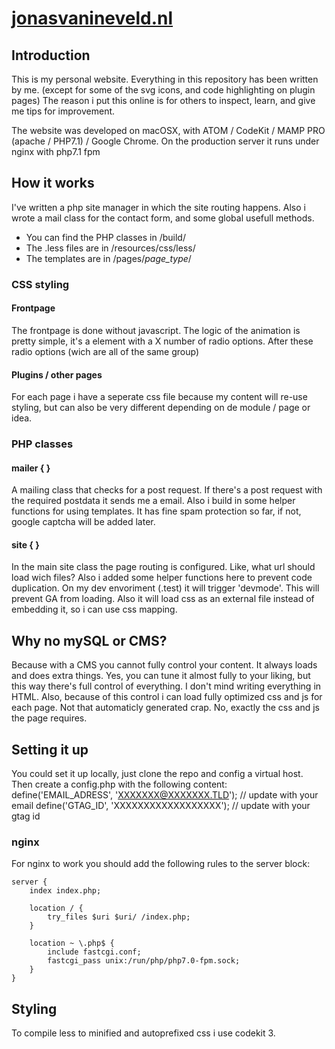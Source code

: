 # [jonasvanineveld.nl](https://jonasvanineveld.nl/)

## Introduction
This is my personal website. Everything in this repository has been written by me. (except for some of the svg icons, and code highlighting on plugin pages)
The reason i put this online is for others to inspect, learn, and give me tips for improvement.

The website was developed on macOSX, with ATOM / CodeKit / MAMP PRO (apache / PHP7.1) / Google Chrome.
On the production server it runs under nginx with php7.1 fpm

## How it works
I've written a php site manager in which the site routing happens. Also i wrote a mail class for the contact form, and some global usefull methods.

* You can find the PHP classes in /build/
* The .less files are in /resources/css/less/
* The templates are in /pages/*page_type*/

### CSS styling

#### Frontpage
The frontpage is done without javascript.
The logic of the animation is pretty simple, it's a element with a X number of radio options. After these radio options (wich are all of the same group)

#### Plugins / other pages
For each page i have a seperate css file because my content will re-use styling, but can also be very different depending on de module / page or idea.

### PHP classes
#### mailer { }
A mailing class that checks for a post request. If there's a post request with the required postdata it sends me a email.
Also i build in some helper functions for using templates.
It has fine spam protection so far, if not, google captcha will be added later.

#### site { }
In the main site class the page routing is configured.
Like, what url should load wich files?
Also i added some helper functions here to prevent code duplication.
On my dev envoriment (.test) it will trigger 'devmode'. This will prevent GA from loading. Also it will load css as an external file instead of embedding it, so i can use css mapping.

## Why no mySQL or CMS?
Because with a CMS you cannot fully control your content. It always loads and does extra things. Yes, you can tune it almost fully to your liking, but this way there's full control of everything. I don't mind writing everything in HTML.
Also, because of this control i can load fully optimized css and js for each page. Not that automaticly generated crap. No, exactly the css and js the page requires.

## Setting it up
You could set it up locally, just clone the repo and config a virtual host.
Then create a config.php with the following content:
define('EMAIL_ADRESS', 'XXXXXXX@XXXXXXX.TLD'); 	// update with your email
define('GTAG_ID', 'XXXXXXXXXXXXXXXXXX');		// update with your gtag id

### nginx
For nginx to work you should add the following rules to the server block:

```
server {
	index index.php;

	location / {
		try_files $uri $uri/ /index.php;
	}

	location ~ \.php$ {
		include fastcgi.conf;
	  	fastcgi_pass unix:/run/php/php7.0-fpm.sock;
	}
}
```

## Styling
To compile less to minified and autoprefixed css i use codekit 3.
